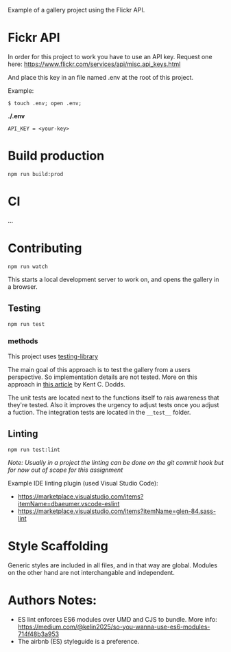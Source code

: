 
Example of a gallery project using the Flickr API.

# Fickr API

In order for this project to work you have to use an API key. Request one here: https://www.flickr.com/services/api/misc.api_keys.html

And place this key in an file named .env at the root of this project.

Example:

```
$ touch .env; open .env;
```

**./.env**
```
API_KEY = <your-key>
```

# Build production

```
npm run build:prod
```

# CI

...

# Contributing

```
npm run watch
```

This starts a local development server to work on, and opens the gallery in a browser. 

## Testing

```
npm run test
```

### methods

This project uses [testing-library](https://testing-library.com/docs/dom-testing-library/intro)

The main goal of this approach is to test the gallery from a users perspective. So implementation details are not tested. More on this approach in [this article](https://kentcdodds.com/blog/testing-implementation-details) by Kent C. Dodds.

The unit tests are located next to the functions itself to rais awareness that they're tested. Also it improves the urgency to adjust tests once you adjust a fuction. The integration tests are located in the `__test__` folder.

## Linting

```
npm run test:lint
```

_Note: Usually in a project the linting can be done on the git commit hook but for now out of scope for this assignment_

Example IDE linting plugin (used Visual Studio Code):
- https://marketplace.visualstudio.com/items?itemName=dbaeumer.vscode-eslint
- https://marketplace.visualstudio.com/items?itemName=glen-84.sass-lint

# Style Scaffolding

Generic styles are included in all files, and in that way are global.
Modules on the other hand are not interchangable and independent.

# Authors Notes:

- ES lint enforces ES6 modules over UMD and CJS to bundle. More info: https://medium.com/@kelin2025/so-you-wanna-use-es6-modules-714f48b3a953
- The airbnb (ES) styleguide is a preference.

